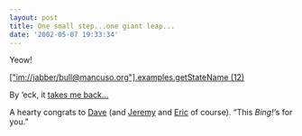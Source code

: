 ```yaml
---
layout: post
title: One small step...one giant leap...
date: '2002-05-07 19:33:34'
---
```



Yeow!

[["im://jabber/bull@mancuso.org"].examples.getStateName (12)](http://frontier.userland.com/stories/storyReader$10108#howToCallAProcedureOverIm)

By ‘eck, it [takes me back…](/jabber/XMLRPC/)

A hearty congrats to [Dave](http://www.scripting.com/) (and [Jeremy](http://www.pipetree.com.wstub.archive.org/qmacro/blog/archives/2002/05/www.jerf.org) and [Eric](http://www.wiredfool.com/ftoc) of course). “This *Bing!*‘s for you.”



